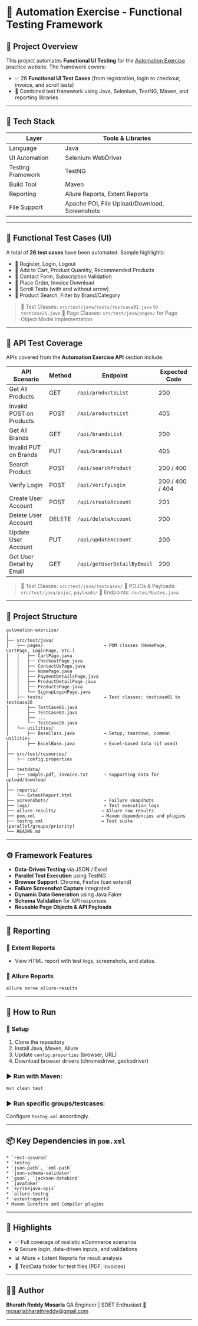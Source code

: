 # 🚀 Automation Exercise - Functional Testing Framework

## 🧾 Project Overview

This project automates **Functional UI Testing**  for the [Automation Exercise](https://automationexercise.com) practice website. The framework covers:

* ✅ 26 **Functional UI Test Cases** (from registration, login to checkout, invoice, and scroll tests)
* 🧪 Combined test framework using Java, Selenium, TestNG, Maven, and reporting libraries

---

## 🧰 Tech Stack

| Layer             | Tools & Libraries                             |
| ----------------- | --------------------------------------------- |
| Language          | Java                                          |
| UI Automation     | Selenium WebDriver                            |
| Testing Framework | TestNG                                        |
| Build Tool        | Maven                                         |
| Reporting         | Allure Reports, Extent Reports                |
| File Support      | Apache POI, File Upload/Download, Screenshots |

---

## 🧪 Functional Test Cases (UI)

A total of **26 test cases** have been automated. Sample highlights:

* 🧍 Register, Login, Logout
* 🛒 Add to Cart, Product Quantity, Recommended Products
* 📩 Contact Form, Subscription Validation
* 🧾 Place Order, Invoice Download
* 📜 Scroll Tests (with and without arrow)
* 🔎 Product Search, Filter by Brand/Category

> 📂 Test Classes: `src/test/java/tests/testcase01.java` to `testcase26.java`
> 🧭 Page Classes: `src/test/java/pages/` for Page Object Model implementation

---

## 🔗 API Test Coverage

APIs covered from the **Automation Exercise API** section include:

| API Scenario             | Method | Endpoint                    | Expected Code   |
| ------------------------ | ------ | --------------------------- | --------------- |
| Get All Products         | GET    | `/api/productsList`         | 200             |
| Invalid POST on Products | POST   | `/api/productsList`         | 405             |
| Get All Brands           | GET    | `/api/brandsList`           | 200             |
| Invalid PUT on Brands    | PUT    | `/api/brandsList`           | 405             |
| Search Product           | POST   | `/api/searchProduct`        | 200 / 400       |
| Verify Login             | POST   | `/api/verifyLogin`          | 200 / 400 / 404 |
| Create User Account      | POST   | `/api/createAccount`        | 201             |
| Delete User Account      | DELETE | `/api/deleteAccount`        | 200             |
| Update User Account      | PUT    | `/api/updateAccount`        | 200             |
| Get User Detail by Email | GET    | `/api/getUserDetailByEmail` | 200             |

> 📂 Test Classes: `src/test/java/testcases/`
> 📂 POJOs & Payloads: `src/test/java/pojo/`, `payloads/`
> 📂 Endpoints: `routes/Routes.java`

---

## 📁 Project Structure

```
automation-exercise/
│
├── src/test/java/
│   ├── pages/                       → POM classes (HomePage, CartPage, LoginPage, etc.)
│   │   ├── CartPage.java
│   │   ├── CheckoutPage.java
│   │   ├── ContactUsPage.java
│   │   ├── HomePage.java
│   │   ├── PaymentDetailsPage.java
│   │   ├── ProductDetailPage.java
│   │   ├── ProductsPage.java
│   │   └── SignupLoginPage.java
│   ├── tests/                       → Test classes: testcase01 to testcase26
│       ├── TestCase01.java
│       ├── TestCase02.java
│       ├── ...
│       └── TestCase26.java
│   └── utilities/
│       ├── BaseClass.java           → Setup, teardown, common utilities
│       ├── ExcelBase.java           → Excel-based data (if used)
│
├── src/test/resources/
│   ├── config.properties
│
├── testdata/
│   ├── sample.pdf, invoice.txt      → Supporting data for upload/download
│
├── reports/
│   └── ExtentReport.html
├── screenshots/                     → Failure snapshots
├── logs/                            → Test execution logs
├── allure-results/                 → Allure raw results
├── pom.xml                         → Maven dependencies and plugins
├── testng.xml                      → Test suite (parallel/groups/priority)
└── README.md
```

---

## ⚙️ Framework Features

* **Data-Driven Testing** via JSON / Excel
* **Parallel Test Execution** using TestNG
* **Browser Support**: Chrome, Firefox (can extend)
* **Failure Screenshot Capture** integrated
* **Dynamic Data Generation** using Java Faker
* **Schema Validation** for API responses
* **Reusable Page Objects & API Payloads**

---

## 🧾 Reporting

### 🔷 Extent Reports

* View HTML report with test logs, screenshots, and status.

### 🔷 Allure Reports

```bash
allure serve allure-results
```

---

## 🚀 How to Run

### 🔧 Setup

1. Clone the repository
2. Install Java, Maven, Allure
3. Update `config.properties` (browser, URL)
4. Download browser drivers (chromedriver, geckodriver)

### ▶️ Run with Maven:

```bash
mvn clean test
```

### ▶️ Run specific groups/testcases:

Configure `testng.xml` accordingly.

---

## 📦 Key Dependencies in `pom.xml`

```
* `rest-assured`
* `testng`
* `json-path`, `xml-path`
* `json-schema-validator`
* `gson`, `jackson-databind`
* `javafaker`
* `scribejava-apis`
* `allure-testng`
* `extentreports`
* Maven Surefire and Compiler plugins
```

---

## 📌 Highlights

* ✅ Full coverage of realistic eCommerce scenarios
* 🔒 Secure login, data-driven inputs, and validations
* 📊 Allure + Extent Reports for result analysis
* 📁 TestData folder for test files (PDF, invoices)

---

## 👨‍💻 Author

**Bharath Reddy Mosarla**
QA Engineer | SDET Enthusiast
📧 [mosarlabharathreddy@gmail.com](mailto:mosarlabharathreddy@gmail.com)

---
